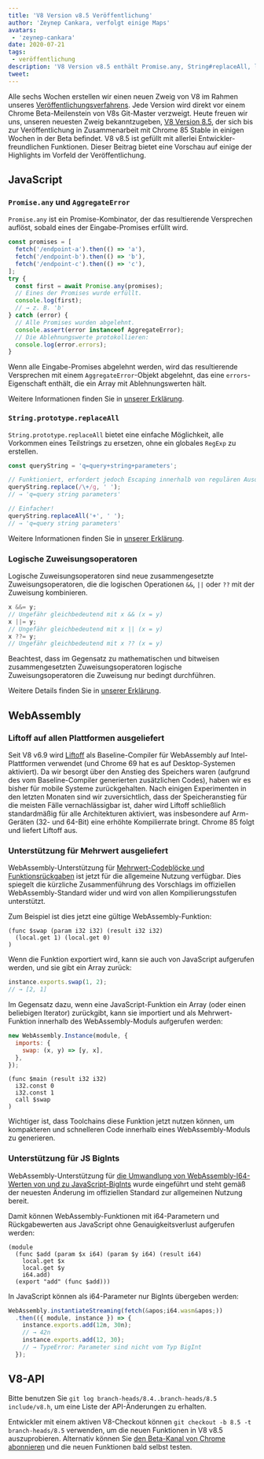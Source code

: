 ```yaml
---
title: 'V8 Version v8.5 Veröffentlichung'
author: 'Zeynep Cankara, verfolgt einige Maps'
avatars:
 - 'zeynep-cankara'
date: 2020-07-21
tags:
 - veröffentlichung
description: 'V8 Version v8.5 enthält Promise.any, String#replaceAll, logische Zuweisungsoperatoren, WebAssembly-Mehrwertunterstützung, BigInt-Unterstützung und Leistungsverbesserungen.'
tweet:
---
```

Alle sechs Wochen erstellen wir einen neuen Zweig von V8 im Rahmen unseres [Veröffentlichungsverfahrens](https://v8.dev/docs/release-process). Jede Version wird direkt vor einem Chrome Beta-Meilenstein von V8s Git-Master verzweigt. Heute freuen wir uns, unseren neuesten Zweig bekanntzugeben, [V8 Version 8.5](https://chromium.googlesource.com/v8/v8.git/+log/branch-heads/8.5), der sich bis zur Veröffentlichung in Zusammenarbeit mit Chrome 85 Stable in einigen Wochen in der Beta befindet. V8 v8.5 ist gefüllt mit allerlei Entwickler-freundlichen Funktionen. Dieser Beitrag bietet eine Vorschau auf einige der Highlights im Vorfeld der Veröffentlichung.

<!--truncate-->
## JavaScript

### `Promise.any` und `AggregateError`

`Promise.any` ist ein Promise-Kombinator, der das resultierende Versprechen auflöst, sobald eines der Eingabe-Promises erfüllt wird.

```js
const promises = [
  fetch('/endpoint-a').then(() => 'a'),
  fetch('/endpoint-b').then(() => 'b'),
  fetch('/endpoint-c').then(() => 'c'),
];
try {
  const first = await Promise.any(promises);
  // Eines der Promises wurde erfüllt.
  console.log(first);
  // → z. B. 'b'
} catch (error) {
  // Alle Promises wurden abgelehnt.
  console.assert(error instanceof AggregateError);
  // Die Ablehnungswerte protokollieren:
  console.log(error.errors);
}
```

Wenn alle Eingabe-Promises abgelehnt werden, wird das resultierende Versprechen mit einem `AggregateError`-Objekt abgelehnt, das eine `errors`-Eigenschaft enthält, die ein Array mit Ablehnungswerten hält.

Weitere Informationen finden Sie in [unserer Erklärung](https://v8.dev/features/promise-combinators#promise.any).

### `String.prototype.replaceAll`

`String.prototype.replaceAll` bietet eine einfache Möglichkeit, alle Vorkommen eines Teilstrings zu ersetzen, ohne ein globales `RegExp` zu erstellen.

```js
const queryString = 'q=query+string+parameters';

// Funktioniert, erfordert jedoch Escaping innerhalb von regulären Ausdrücken.
queryString.replace(/\+/g, ' ');
// → 'q=query string parameters'

// Einfacher!
queryString.replaceAll('+', ' ');
// → 'q=query string parameters'
```

Weitere Informationen finden Sie in [unserer Erklärung](https://v8.dev/features/string-replaceall).

### Logische Zuweisungsoperatoren

Logische Zuweisungsoperatoren sind neue zusammengesetzte Zuweisungsoperatoren, die die logischen Operationen `&&`, `||` oder `??` mit der Zuweisung kombinieren.

```js
x &&= y;
// Ungefähr gleichbedeutend mit x && (x = y)
x ||= y;
// Ungefähr gleichbedeutend mit x || (x = y)
x ??= y;
// Ungefähr gleichbedeutend mit x ?? (x = y)
```

Beachtest, dass im Gegensatz zu mathematischen und bitweisen zusammengesetzten Zuweisungsoperatoren logische Zuweisungsoperatoren die Zuweisung nur bedingt durchführen.

Weitere Details finden Sie in [unserer Erklärung](https://v8.dev/features/logical-assignment).

## WebAssembly

### Liftoff auf allen Plattformen ausgeliefert

Seit V8 v6.9 wird [Liftoff](https://v8.dev/blog/liftoff) als Baseline-Compiler für WebAssembly auf Intel-Plattformen verwendet (und Chrome 69 hat es auf Desktop-Systemen aktiviert). Da wir besorgt über den Anstieg des Speichers waren (aufgrund des vom Baseline-Compiler generierten zusätzlichen Codes), haben wir es bisher für mobile Systeme zurückgehalten. Nach einigen Experimenten in den letzten Monaten sind wir zuversichtlich, dass der Speicheranstieg für die meisten Fälle vernachlässigbar ist, daher wird Liftoff schließlich standardmäßig für alle Architekturen aktiviert, was insbesondere auf Arm-Geräten (32- und 64-Bit) eine erhöhte Kompilierrate bringt. Chrome 85 folgt und liefert Liftoff aus.

### Unterstützung für Mehrwert ausgeliefert

WebAssembly-Unterstützung für [Mehrwert-Codeblöcke und Funktionsrückgaben](https://github.com/WebAssembly/multi-value) ist jetzt für die allgemeine Nutzung verfügbar. Dies spiegelt die kürzliche Zusammenführung des Vorschlags im offiziellen WebAssembly-Standard wider und wird von allen Kompilierungsstufen unterstützt.

Zum Beispiel ist dies jetzt eine gültige WebAssembly-Funktion:

```wasm
(func $swap (param i32 i32) (result i32 i32)
  (local.get 1) (local.get 0)
)
```

Wenn die Funktion exportiert wird, kann sie auch von JavaScript aufgerufen werden, und sie gibt ein Array zurück:

```js
instance.exports.swap(1, 2);
// → [2, 1]
```

Im Gegensatz dazu, wenn eine JavaScript-Funktion ein Array (oder einen beliebigen Iterator) zurückgibt, kann sie importiert und als Mehrwert-Funktion innerhalb des WebAssembly-Moduls aufgerufen werden:

```js
new WebAssembly.Instance(module, {
  imports: {
    swap: (x, y) => [y, x],
  },
});
```

```wasm
(func $main (result i32 i32)
  i32.const 0
  i32.const 1
  call $swap
)
```

Wichtiger ist, dass Toolchains diese Funktion jetzt nutzen können, um kompakteren und schnelleren Code innerhalb eines WebAssembly-Moduls zu generieren.

### Unterstützung für JS BigInts

WebAssembly-Unterstützung für [die Umwandlung von WebAssembly-I64-Werten von und zu JavaScript-BigInts](https://github.com/WebAssembly/JS-BigInt-integration) wurde eingeführt und steht gemäß der neuesten Änderung im offiziellen Standard zur allgemeinen Nutzung bereit.

Damit können WebAssembly-Funktionen mit i64-Parametern und Rückgabewerten aus JavaScript ohne Genauigkeitsverlust aufgerufen werden:

```wasm
(module
  (func $add (param $x i64) (param $y i64) (result i64)
    local.get $x
    local.get $y
    i64.add)
  (export "add" (func $add)))
```

In JavaScript können als i64-Parameter nur BigInts übergeben werden:

```js
WebAssembly.instantiateStreaming(fetch(&apos;i64.wasm&apos;))
  .then(({ module, instance }) => {
    instance.exports.add(12n, 30n);
    // → 42n
    instance.exports.add(12, 30);
    // → TypeError: Parameter sind nicht vom Typ BigInt
  });
```

## V8-API

Bitte benutzen Sie `git log branch-heads/8.4..branch-heads/8.5 include/v8.h`, um eine Liste der API-Änderungen zu erhalten.

Entwickler mit einem aktiven V8-Checkout können `git checkout -b 8.5 -t branch-heads/8.5` verwenden, um die neuen Funktionen in V8 v8.5 auszuprobieren. Alternativ können Sie [den Beta-Kanal von Chrome abonnieren](https://www.google.com/chrome/browser/beta.html) und die neuen Funktionen bald selbst testen.
